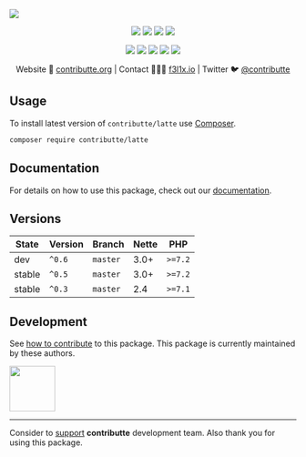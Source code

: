 ![](https://heatbadger.now.sh/github/readme/contributte/latte/)

<p align=center>
  <a href="https://github.com/contributte/latte/actions"><img src="https://badgen.net/github/checks/contributte/latte/master?cache=300"></a>
  <a href="https://coveralls.io/r/contributte/latte"><img src="https://badgen.net/coveralls/c/github/contributte/latte?cache=300"></a>
  <a href="https://packagist.org/packages/contributte/latte"><img src="https://badgen.net/packagist/dm/contributte/latte"></a>
  <a href="https://packagist.org/packages/contributte/latte"><img src="https://badgen.net/packagist/v/contributte/latte"></a>
</p>
<p align=center>
  <a href="https://packagist.org/packages/contributte/latte"><img src="https://badgen.net/packagist/php/contributte/latte"></a>
  <a href="https://github.com/contributte/latte"><img src="https://badgen.net/github/license/contributte/latte"></a>
  <a href="https://bit.ly/ctteg"><img src="https://badgen.net/badge/support/gitter/cyan"></a>
  <a href="https://bit.ly/cttfo"><img src="https://badgen.net/badge/support/forum/yellow"></a>
  <a href="https://contributte.org/partners.html"><img src="https://badgen.net/badge/sponsor/donations/F96854"></a>
</p>

<p align=center>
Website 🚀 <a href="https://contributte.org">contributte.org</a> | Contact 👨🏻‍💻 <a href="https://f3l1x.io">f3l1x.io</a> | Twitter 🐦 <a href="https://twitter.com/contributte">@contributte</a>
</p>

## Usage

To install latest version of `contributte/latte` use [Composer](https://getcomposer.org).

```bash
composer require contributte/latte
```

## Documentation

For details on how to use this package, check out our [documentation](.docs).

## Versions

| State       | Version | Branch   | Nette | PHP     |
|-------------|---------|----------|-------|---------|
| dev         | `^0.6`  | `master` | 3.0+  | `>=7.2` |
| stable      | `^0.5`  | `master` | 3.0+  | `>=7.2` |
| stable      | `^0.3`  | `master` | 2.4   | `>=7.1` |

## Development

See [how to contribute](https://contributte.org) to this package. This package is currently maintained by these authors.

<a href="https://github.com/f3l1x">
    <img width="80" height="80" src="https://avatars2.githubusercontent.com/u/538058?v=3&s=80">
</a>

-----

Consider to [support](https://contributte.org/partners) **contributte** development team.
Also thank you for using this package.
